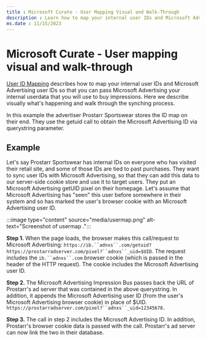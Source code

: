 ```yaml
---
title : Microsoft Curate - User Mapping Visual and Walk-Through
description : Learn how to map your internal user IDs and Microsoft Advertising user IDs so that you can pass Microsoft Advertising your internal userdata that you will use to buy impressions.  
ms.date : 11/15/2023
---
```



# Microsoft Curate - User mapping visual and walk-through

[User ID Mapping](user-id-mapping-with-getuid-and-mapuid.md) describes how to map your internal user IDs and
Microsoft Advertising user IDs so that you can pass
Microsoft Advertising your internal userdata that you will use
to buy impressions. Here we describe visually what's happening and walk
through the synching process.

In this example the advertiser Prostarr Sportswear stores the ID map on
their end. They use the getuid call to obtain the
Microsoft Advertising ID via querystring parameter.

## Example

Let's say Prostarr Sportswear has internal IDs on everyone who has
visited their retail site, and some of those IDs are tied to past
purchases. They want to sync user IDs with
Microsoft Advertising, so that they can add this data to our
server-side cookie store and use it to target users. They put an
Microsoft Advertising getUID pixel on their homepage. Let's
assume that Microsoft Advertising has "seen" this user before
somewhere in their system and so has marked the user's browser cookie
with an Microsoft Advertising user ID.

:::image type="content" source="media/usermap.png" alt-text="Screenshot of usermap .":::


**Step 1.** When the page loads, the browser makes this call/request to
Microsoft Advertising:
`https://ib.``adnxs``.com/getuid?https://prostarradserver.com/pixel?``adnxs``_uid=$UID`.
The request includes the `ib.``adnxs``.com`
browser cookie (which is passed in the header of the HTTP request). The
cookie includes the Microsoft Advertising user ID.

**Step 2.** The Microsoft Advertising Impression Bus passes back
the URL of Prostarr's ad server that was contained in the above
querystring. In addition, it appends the Microsoft Advertising
user ID (from the user's Microsoft Advertising browser cookie)
in place of $UID.
`https://prostarradserver.com/pixel?``adnxs``_uid=12345678.`

**Step 3.** The call in step 2 includes the
Microsoft Advertising ID. In addition, Prostarr's browser cookie
data is passed with the call. Prostarr's ad server can now link the two
in their database.




